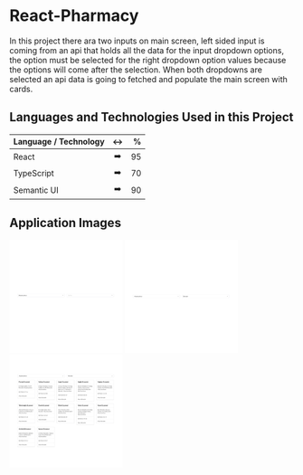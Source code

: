 # React-Pharmacy
In this project there ara two inputs on main screen, left sided input is coming from an api that holds all the data for the input dropdown options, the option must be selected for the right dropdown option values because the options will come after the selection. When both dropdowns are selected an api data is going to fetched and populate the main screen with cards. 

## Languages and Technologies Used in this Project

| Language / Technology  | ↔️  | % |
| :------------ |:---------------:| -----:|
| React      | :arrow_right: | 95 |
| TypeScript | :arrow_right:        |    70 |
| Semantic UI | :arrow_right:        |    90 |

## Application Images

<p>
  
<a href="https://github.com/goktugust/React-Pharmacy/blob/master/images/resim_1_p.png" target="_blank">
<img src="https://github.com/goktugust/React-Pharmacy/blob/master/images/resim_1_p.png" width="200" style="max-width:100%;"></a>
  
  <a href="https://github.com/goktugust/React-Pharmacy/blob/master/images/resim_2_p.png" target="_blank">
<img src="https://github.com/goktugust/React-Pharmacy/blob/master/images/resim_2_p.png" width="200" style="max-width:100%;"></a>
  
  <a href="https://github.com/goktugust/React-Pharmacy/blob/master/images/resim_3_p.png" target="_blank">
<img src="https://github.com/goktugust/React-Pharmacy/blob/master/images/resim_3_p.png" width="200" style="max-width:100%;"></a>
  
</p>
